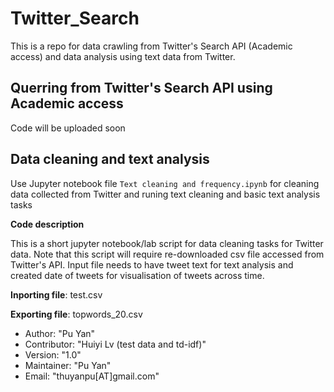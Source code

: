 # Twitter_Search

This is a repo for data crawling from Twitter's Search API (Academic access) and data analysis using text data from Twitter.

## Querring from Twitter's Search API using Academic access

Code will be uploaded soon



## Data cleaning and text analysis

Use Jupyter notebook file ```Text cleaning and frequency.ipynb``` for cleaning data collected from Twitter and runing text cleaning and basic text analysis tasks

**Code description**

This is a short jupyter notebook/lab script for data cleaning tasks for Twitter data. Note that this script will require re-downloaded csv file accessed from Twitter's API. Input file needs to have tweet text for text analysis and created date of tweets for visualisation of tweets across time.

**Inporting file**: test.csv

**Exporting file**: topwords_20.csv

* Author: "Pu Yan"
* Contributor: "Huiyi Lv (test data and td-idf)"
* Version: "1.0"
* Maintainer: "Pu Yan"
* Email: "thuyanpu[AT]gmail.com"


